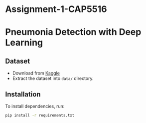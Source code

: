 # Assignment-1-CAP5516

# Pneumonia Detection with Deep Learning

## Dataset
- Download from [Kaggle](https://www.kaggle.com/paultimothymooney/chest-xray-pneumonia)
- Extract the dataset into `data/` directory.

## Installation
To install dependencies, run:
```bash
pip install -r requirements.txt
